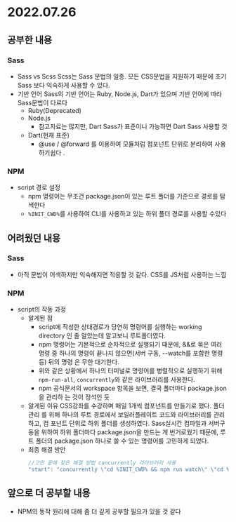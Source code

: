 # 2022.07.26

## 공부한 내용

### Sass

- Sass vs Scss Scss는 Sass 문법의 일종. 모든 CSS문법을 지원하기 때문에 초기 Sass
  보다 익숙하게 사용할 수 있다.
- 기반 언어 Sass의 기반 언어는 Ruby, Node.js, Dart가 있으며 기반 언어에 따라
  Sass문법이 다르다
  - Ruby(Deprecated)
  - Node.js
    - 참고자료는 많지만, Dart Sass가 표준이니 가능하면 Dart Sass 사용할 것
  - Dart(현재 표준)
    - @use / @forward 를 이용하여 모듈처럼 컴포넌트 단위로 분리하여 사용하기쉽다
      .

### NPM

- script 경로 설정
  - npm 명령어는 무조건 package.json이 있는 루트 폴더를 기준으로 경로를 탐색한다
  - `%INIT_CWD%`를 사용하여 CLI를 사용하고 있는 하위 폴더 경로를 사용할 수있다

## 어려웠던 내용

### Sass

- 아직 문법이 어색하지만 익숙해지면 적응할 것 같다. CSS를 JS처럼 사용하는 느낌

### NPM

- script의 작동 과정
  - 알게된 점
    - script에 작성한 상대경로가 당연히 명령어를 실행하는 working directory 인
      줄 알았는데 알고보니 루트폴더였다.
    - npm 명령어는 기본적으로 순차적으로 실행되기 때문에, &&로 묶은 여러 명령 중
      하나의 명령이 끝나지 않으면(서버 구동, --watch를 포함한 명령 등) 뒤의 명령
      은 무한 대기한다.
    - 위와 같은 상황에서 하나의 터미널로 명령어를 병렬적으로 실행하기 위해
      `npm-run-all`, `concurrently`와 같은 라이브러리를 사용한다.
    - npm 공식문서의 workspace 항목을 보면, 결국 폴더마다 package.json을 관리하
      는 것이 정석인 듯
  - 알게된 이유 CSS강좌를 수강하며 매일 1개씩 컴포넌트를 만들기로 했다. 폴더관리
    를 위해 하나의 루트 경로에서 보일러플레이트 코드와 라이브러리를 관리하고, 컴
    포넌트 단위로 하위 폴더를 생성하였다. Sass실시간 컴파일과 서버구동을 위하여
    하위 폴더마다 package.json을 만드는 게 번거로웠기 때문에, 루트 폴더의
    package.json 하나로 쓸 수 있는 명령어를 고민하게 되었다.
  - 최종 해결 방안
    ```js
    //고민 끝에 찾은 해결 방법 concurrently 라이브러리 사용
    "start": "concurrently \"cd %INIT_CWD% && npm run watch\" \"cd %INIT_CWD% && npm run serve\"",
    ```

## 앞으로 더 공부할 내용

- NPM의 동작 원리에 대해 좀 더 깊게 공부할 필요가 있을 것 같다
